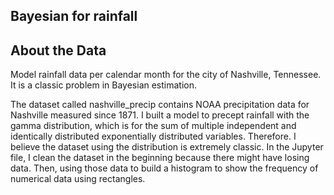## Bayesian for rainfall

## About the Data

Model rainfall data per calendar month for the city of Nashville, Tennessee. It is a classic problem in Bayesian estimation.
 
The dataset called nashville_precip contains NOAA precipitation data for Nashville measured since 1871. I built a model to precept rainfall with the gamma distribution, which is for the sum of multiple independent and identically distributed exponentially distributed variables. Therefore. I believe the dataset using the distribution is extremely classic. 
In the Jupyter file, I clean the dataset in the beginning because there might have losing data. Then, using those data to build a histogram to show the frequency of numerical data using rectangles.
